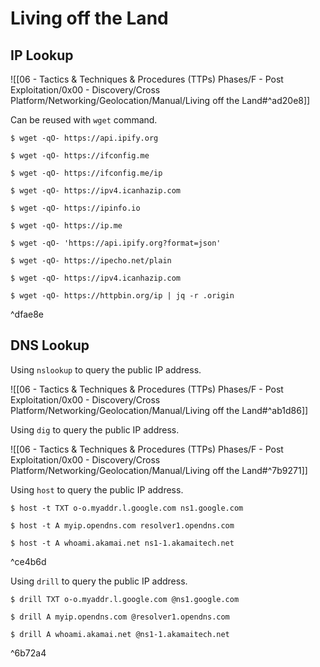 # Living off the Land

## IP Lookup

![[06 - Tactics & Techniques & Procedures (TTPs) Phases/F - Post Exploitation/0x00 - Discovery/Cross Platform/Networking/Geolocation/Manual/Living off the Land#^ad20e8]]

Can be reused with `wget` command.

```
$ wget -qO- https://api.ipify.org

$ wget -qO- https://ifconfig.me

$ wget -qO- https://ifconfig.me/ip

$ wget -qO- https://ipv4.icanhazip.com

$ wget -qO- https://ipinfo.io

$ wget -qO- https://ip.me

$ wget -qO- 'https://api.ipify.org?format=json'

$ wget -qO- https://ipecho.net/plain

$ wget -qO- https://ipv4.icanhazip.com

$ wget -qO- https://httpbin.org/ip | jq -r .origin
```

^dfae8e

## DNS Lookup

Using `nslookup` to query the public IP address.

![[06 - Tactics & Techniques & Procedures (TTPs) Phases/F - Post Exploitation/0x00 - Discovery/Cross Platform/Networking/Geolocation/Manual/Living off the Land#^ab1d86]]

Using `dig` to query the public IP address.

![[06 - Tactics & Techniques & Procedures (TTPs) Phases/F - Post Exploitation/0x00 - Discovery/Cross Platform/Networking/Geolocation/Manual/Living off the Land#^7b9271]]

Using `host` to query the public IP address.

```
$ host -t TXT o-o.myaddr.l.google.com ns1.google.com

$ host -t A myip.opendns.com resolver1.opendns.com

$ host -t A whoami.akamai.net ns1-1.akamaitech.net
```

^ce4b6d

Using `drill` to query the public IP address.

```
$ drill TXT o-o.myaddr.l.google.com @ns1.google.com

$ drill A myip.opendns.com @resolver1.opendns.com

$ drill A whoami.akamai.net @ns1-1.akamaitech.net
```

^6b72a4
